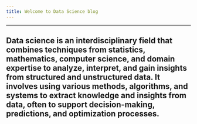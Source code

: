```yaml
---
title: Welcome to Data Science blog
---
```

---
Data science is an interdisciplinary field that combines techniques from statistics, mathematics, computer science, and domain expertise to analyze, interpret, and gain insights from structured and unstructured data. It involves using various methods, algorithms, and systems to extract knowledge and insights from data, often to support decision-making, predictions, and optimization processes.
---
